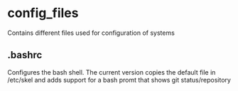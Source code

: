 config_files
============

Contains different files used for configuration of systems

.bashrc
-------
Configures the bash shell. The current version copies the default file in /etc/skel and adds support for a bash promt that shows git status/repository
